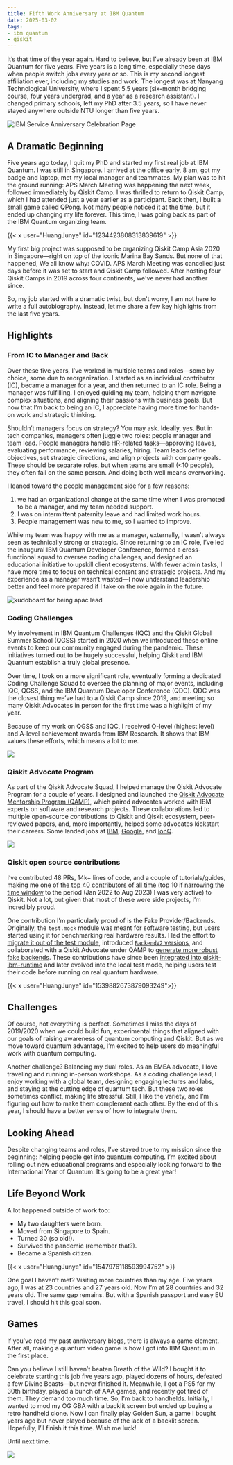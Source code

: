 ```yaml
---
title: Fifth Work Anniversary at IBM Quantum
date: 2025-03-02
tags:
- ibm quantum
- qiskit
---
```


It’s that time of the year again. Hard to believe, but I’ve already been at IBM Quantum for five years. Five years is a long time, especially these days when people switch jobs every year or so. This is my second longest affiliation ever, including my studies and work. The longest was at Nanyang Technological University, where I spent 5.5 years (six-month bridging course, four years undergrad, and a year as a research assistant). I changed primary schools, left my PhD after 3.5 years, so I have never stayed anywhere outside NTU longer than five years.

![IBM Service Anniversary Celebration Page](ibm_service_anniversary_celebration_page.png)

## A Dramatic Beginning

Five years ago today, I quit my PhD and started my first real job at IBM Quantum. I was still in Singapore. I arrived at the office early, 8 am, got my badge and laptop, met my local manager and teammates. My plan was to hit the ground running: APS March Meeting was happening the next week, followed immediately by Qiskit Camp. I was thrilled to return to Qiskit Camp, which I had attended just a year earlier as a participant. Back then, I built a small game called QPong. Not many people noticed it at the time, but it ended up changing my life forever. This time, I was going back as part of the IBM Quantum organizing team.

{{< x user="HuangJunye" id="1234423808313839619" >}}

My first big project was supposed to be organizing Qiskit Camp Asia 2020 in Singapore—right on top of the iconic Marina Bay Sands. But none of that happened, We all know why: COVID. APS March Meeting was cancelled just days before it was set to start and Qiskit Camp followed. After hosting four Qiskit Camps in 2019 across four continents, we've never had another since.

So, my job started with a dramatic twist, but don't worry, I am not here to write a full autobiography. Instead, let me share a few key highlights from the last five years.

## Highlights

### From IC to Manager and Back

Over these five years, I’ve worked in multiple teams and roles—some by choice, some due to reorganization. I started as an individual contributor (IC), became a manager for a year, and then returned to an IC role. Being a manager was fulfilling. I enjoyed guiding my team, helping them navigate complex situations, and aligning their passions with business goals. But now that I’m back to being an IC, I appreciate having more time for hands-on work and strategic thinking.

Shouldn’t managers focus on strategy? You may ask. Ideally, yes. But in tech companies, managers often juggle two roles: people manager and team lead. People managers handle HR-related tasks—approving leaves, evaluating performance, reviewing salaries, hiring. Team leads define objectives, set strategic directions, and align projects with company goals. These should be separate roles, but when teams are small (<10 people), they often fall on the same person. And doing both well means overworking.

I leaned toward the people management side for a few reasons:

1. we had an organizational change at the same time when I was promoted to be a manager, and my team needed support.
2. I was on intermittent paternity leave and had limited work hours.
3. People management was new to me, so I wanted to improve. 

While my team was happy with me as a manager, externally, I wasn’t always seen as technically strong or strategic. Since returning to an IC role, I’ve led the inaugural IBM Quantum Developer Conference, formed a cross-functional squad to oversee coding challenges, and designed an educational initiative to upskill client ecosystems. With fewer admin tasks, I have more time to focus on technical content and strategic projects. And my experience as a manager wasn’t wasted—I now understand leadership better and feel more prepared if I take on the role again in the future.

![kudoboard for being apac lead](kudoboard_for_being_apac_lead.png)

### Coding Challenges

My involvement in IBM Quantum Challenges (IQC) and the Qiskit Global Summer School (QGSS) started in 2020 when we introduced these online events to keep our community engaged during the pandemic. These initiatives turned out to be hugely successful, helping Qiskit and IBM Quantum establish a truly global presence.

Over time, I took on a more significant role, eventually forming a dedicated Coding Challenge Squad to oversee the planning of major events, including IQC, QGSS, and the IBM Quantum Developer Conference (QDC). QDC was the closest thing we’ve had to a Qiskit Camp since 2019, and meeting so many Qiskit Advocates in person for the first time was a highlight of my year.

Because of my work on QGSS and IQC, I received O-level (highest level) and A-level achievement awards from IBM Research. It shows that IBM values these efforts, which means a lot to me. 

![](qgss_o-level_achievement.png)

### Qiskit Advocate Program

As part of the Qiskit Advocate Squad, I helped manage the Qiskit Advocate Program for a couple of years. I designed and launched the [Qiskit Advocate Mentorship Program (QAMP)](https://github.com/qiskit-advocate/qamp-spring-21), which paired advocates worked with IBM experts on software and research projects. These collaborations led to multiple open-source contributions to Qiskit and Qiskit ecosystem, peer-reviewed papers, and, more importantly, helped some advocates kickstart their careers. Some landed jobs at [IBM](https://www.linkedin.com/in/albertomaldonadoromo/), [Google](https://www.linkedin.com/in/ivan-carvalho/), and [IonQ](https://www.linkedin.com/in/splcher/).

![](advocates_at_qdc.jpg)

### Qiskit open source contributions

I’ve contributed 48 PRs, 14k+ lines of code, and a couple of tutorials/guides, making me one of [the top 40 contributors of all time](https://github.com/Qiskit/qiskit/graphs/contributors?from=2%2F1%2F2017&to=3%2F1%2F2025) (top 10 if [narrowing the time window](https://github.com/Qiskit/qiskit/graphs/contributors?from=1%2F1%2F2022&to=8%2F1%2F2023) to the period (Jan 2022 to Aug 2023) I was very active) to Qiskit. Not a lot, but given that most of these were side projects, I’m incredibly proud.

One contribution I’m particularly proud of is the Fake Provider/Backends. Originally, the `test.mock` module was meant for software testing, but users started using it for benchmarking real hardware results. I led the effort to [migrate it out of the test module](https://github.com/Qiskit/qiskit/pull/8121), introduced [`BackendV2` versions](https://github.com/Qiskit/qiskit/pull/7643), and collaborated with a Qiskit Advocate under QAMP to [generate more robust fake backends](https://github.com/Qiskit/qiskit/pull/10266). These contributions have since been [integrated into qiskit-ibm-runtime](https://github.com/Qiskit/qiskit-ibm-runtime/pull/1140) and later evolved into the local test mode, helping users test their code before running on real quantum hardware.

{{< x user="HuangJunye" id="1539882673879093249">}}

## Challenges

Of course, not everything is perfect. Sometimes I miss the days of 2019/2020 when we could build fun, experimental things that aligned with our goals of raising awareness of quantum computing and Qiskit.  But as we move toward quantum advantage, I’m excited to help users do meaningful work with quantum computing.

Another challenge? Balancing my dual roles. As an EMEA advocate, I love traveling and running in-person workshops. As a coding challenge lead, I enjoy working with a global team, designing engaging lectures and labs, and staying at the cutting edge of quantum tech. But these two roles sometimes conflict, making life stressful. Still, I like the variety, and I’m figuring out how to make them complement each other. By the end of this year, I should have a better sense of how to integrate them.

## Looking Ahead

Despite changing teams and roles, I’ve stayed true to my mission since the beginning: helping people get into quantum computing. I’m excited about rolling out new educational programs and especially looking forward to the International Year of Quantum. It’s going to be a great year!

## Life Beyond Work

A lot happened outside of work too:

- My two daughters were born.
- Moved from Singapore to Spain.
- Turned 30 (so old!).
- Survived the pandemic (remember that?).
- Became a Spanish citizen.

{{< x user="HuangJunye" id="1547976118593994752" >}}

One goal I haven’t met? Visiting more countries than my age. Five years ago, I was at 23 countries and 27 years old. Now I’m at 28 countries and 32 years old. The same gap remains. But with a Spanish passport and easy EU travel, I should hit this goal soon.

## Games

If you’ve read my past anniversary blogs, there is always a game element. After all, making a quantum video game is how I got into IBM Quantum in the first place.

Can you believe I still haven’t beaten Breath of the Wild? I bought it to celebrate starting this job five years ago, played dozens of hours, defeated a few Divine Beasts—but never finished it. Meanwhile, I got a PS5 for my 30th birthday, played a bunch of AAA games, and recently got tired of them. They demand too much time. So, I’m back to handhelds. Initially, I wanted to mod my OG GBA with a backlit screen but ended up buying a retro handheld clone. Now I can finally play Golden Sun, a game I bought years ago but never played because of the lack of a backlit screen. Hopefully, I’ll finish it this time. Wish me luck!

Until next time.

![](golden_sun.jpg)